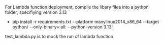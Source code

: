 For Lambda function deployment, compile the libary files into a python folder, specifiying version 3.13
- pip install -r requirements.txt --platform manylinux2014_x86_64 --target python/ --only-binary=:all: --python-version 3.13!

test_lambda.py is to mock the run of lambda function. 
